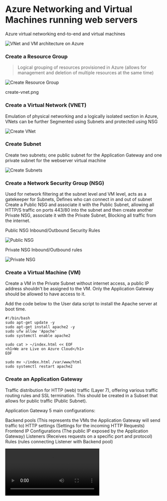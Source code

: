 # Azure Networking and Virtual Machines running web servers
Azure virtual networking end-to-end and virtual machines

![VNet and VM architecture on Azure](./assets/web-server-rsg.png)


### Create a Resource Group
> Logical grouping of resources provisioned in Azure (allows for management and deletion of multiple resources at the same time)

![Create Resource Group](./assets/resource-group.png)

create-vnet.png
### Create a Virtual Network (VNET)
Emulation of physical networking and a logically isolated section in Azure, VNets can be further Segmented using Subnets and protected using NSG

![Create VNet](./assets/create-vnet.png)

### Create Subnet
Create two subnets; one public subnet for the Application Gateway and one private subnet for the webserver virtual machine 

![Create Subnets](./assets/subnets.png)


### Create a Network Security Group (NSG)
Used for network filtering at the subnet level and VM level, acts as a gatekeeper for Subnets, Defines who can connect in and out of subnet
Create a Public NSG and associate it with the Public Subnet, allowing all HTTP/S traffic on ports 443/80 into the subnet and then create another Private NSG, associate it with the Private Subnet, Blocking all traffic from the internet.

Public NSG Inbound/Outbound Security Rules

![Public NSG](./assets/public-nsg.png)

Private NSG Inbound/Outbound rules

![Private NSG](./assets/private-nsg.png)

### Create a Virtual Machine (VM)
Create a VM in the Private Subnet without internet access, a public IP address shouldn't be assigned to the VM. Only the Application Gateway should be allowed to have access to it. 

Add the code below to the User data script to install the Apache server at boot time.

```
#!/bin/bash
sudo apt-get update -y
sudo apt-get install apache2 -y
sudo ufw allow 'Apache'
sudo systemctl enable apache2

sudo cat > ~/index.html << EOF
<h1>We are Live on Azure Cloud</h1> 
EOF

sudo mv ~/index.html /var/www/html
sudo systemctl restart apache2

```

### Create an Application Gateway
Traffic distribution for HTTP (web) traffic (Layer 7), offering various traffic routing rules and SSL termination.
This should be created in a Subset that allows for public traffic (Public Subnet).

Application Gateway 5 main configurations:

Backend pools (This represents the VMs the Application Gateway will send traffic to)
HTTP settings (Settings for the incoming HTTP Requests)
Frontend IP Configurations (The public IP exposed by the Application Gateway)
Listeners (Receives requests on a specific port and protocol)
Rules (rules connecting Listener with Backend pool)


![Create Application Gateway](./assets/vid4less.mp4)



